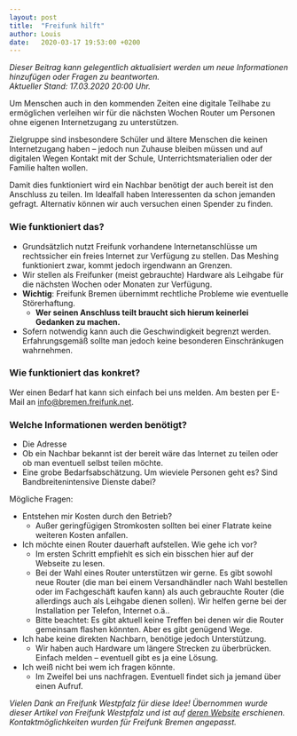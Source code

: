 ```yaml
---
layout: post
title:  "Freifunk hilft"
author: Louis
date:   2020-03-17 19:53:00 +0200
---
```

 
_Dieser Beitrag kann gelegentlich aktualisiert werden um neue Informationen hinzufügen oder Fragen zu beantworten._<br />
_Aktueller Stand: 17.03.2020 20:00 Uhr._<br />

Um Menschen auch in den kommenden Zeiten eine digitale Teilhabe zu ermöglichen verleihen wir für die nächsten Wochen Router um Personen ohne eigenen Internetzugang zu unterstützen.

Zielgruppe sind insbesondere Schüler und ältere Menschen die keinen Internetzugang haben – jedoch nun Zuhause bleiben müssen und auf digitalen Wegen Kontakt mit der Schule, Unterrichtsmaterialien oder der Familie halten wollen.

Damit dies funktioniert wird ein Nachbar benötigt der auch bereit ist den Anschluss zu teilen. Im Idealfall haben Interessenten da schon jemanden gefragt. Alternativ können wir auch versuchen einen Spender zu finden.

### Wie funktioniert das?

- Grundsätzlich nutzt Freifunk vorhandene Internetanschlüsse um rechtssicher ein freies Internet zur Verfügung zu stellen. Das Meshing funktioniert zwar, kommt jedoch irgendwann an Grenzen.
- Wir stellen als Freifunker (meist gebrauchte) Hardware als Leihgabe für die nächsten Wochen oder Monaten zur Verfügung.
- **Wichtig**: Freifunk Bremen übernimmt rechtliche Probleme wie eventuelle Störerhaftung.
	- **Wer seinen Anschluss teilt braucht sich hierum keinerlei Gedanken zu machen.**
- Sofern notwendig kann auch die Geschwindigkeit begrenzt werden. Erfahrungsgemäß sollte man jedoch keine besonderen Einschränkugen wahrnehmen.

### Wie funktioniert das konkret?

Wer einen Bedarf hat kann sich einfach bei uns melden. Am besten per E-Mail an <a href="mailto:info@bremen.freifunk.net">info@bremen.freifunk.net</a>.

### Welche Informationen werden benötigt?

- Die Adresse
- Ob ein Nachbar bekannt ist der bereit wäre das Internet zu teilen oder ob man eventuell selbst teilen möchte.
- Eine grobe Bedarfsabschätzung. Um wieviele Personen geht es? Sind Bandbreitenintensive Dienste dabei?

Mögliche Fragen:

- Entstehen mir Kosten durch den Betrieb?
  - Außer geringfügigen Stromkosten sollten bei einer Flatrate keine weiteren Kosten anfallen.
- Ich möchte einen Router dauerhaft aufstellen. Wie gehe ich vor?
  - Im ersten Schritt empfiehlt es sich ein bisschen hier auf der Webseite zu lesen.
  - Bei der Wahl eines Router unterstützen wir gerne. Es gibt sowohl neue Router (die man bei einem Versandhändler nach Wahl bestellen oder im Fachgeschäft kaufen kann) als auch gebrauchte Router (die allerdings auch als Leihgabe dienen sollen). Wir helfen gerne bei der Installation per Telefon, Internet o.ä..
  - Bitte beachtet: Es gibt aktuell keine Treffen bei denen wir die Router gemeinsam flashen könnten. Aber es gibt genügend Wege.
- Ich habe keine direkten Nachbarn, benötige jedoch Unterstützung.
  - Wir haben auch Hardware um längere Strecken zu überbrücken. Einfach melden – eventuell gibt es ja eine Lösung.
- Ich weiß nicht bei wem ich fragen könnte.
  - Im Zweifel bei uns nachfragen. Eventuell findet sich ja jemand über einen Aufruf.

_Vielen Dank an Freifunk Westpfalz für diese Idee! Übernommen wurde dieser Artikel von Freifunk Westpfalz und ist auf [deren Website](https://www.freifunk-westpfalz.de/2020/03/freifunk-hilft/) erschienen. Kontaktmöglichkeiten wurden für Freifunk Bremen angepasst._
